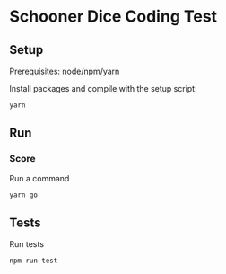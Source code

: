 # Schooner Dice Coding Test

## Setup

Prerequisites: node/npm/yarn

Install packages and compile with the setup script:

```bash
yarn
```

## Run

### Score

Run a command

```bash
yarn go
```

## Tests

Run tests

```bash
npm run test
```
